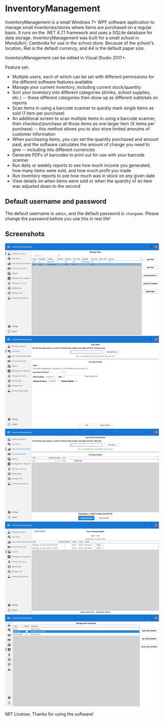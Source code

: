 # InventoryManagement

InventoryManagement is a small Windows 7+ WPF software application to manage small inventories/stores where items are purchased on a regular basis. It runs on the .NET 4.7.1 framework and uses a SQLite database for data storage. InventoryManagement was built for a small school in Mondulkiri, Cambodia for use in the school store. Because of the school's location, Riel is the default currency, and A4 is the default paper size.

InventoryManagement can be edited in Visual Studio 2017+.

Feature set:

* Multiple users, each of which can be set with different permissions for the different software features available
* Manage your current inventory, including current stock/quantity
* Sort your inventory into different categories (drinks, school supplies, etc.) -- these different categories then show up as different subtotals on reports
* Scan items in using a barcode scanner to quickly mark single items as sold (1 item per purchase)
* An additional screen to scan multiple items in using a barcode scanner, then checkout/purchase all those items as one larger item (X items per purchase) -- this method allows you to also store limited amoutns of customer information
* When purchasing items, you can set the quantity purchased and amount paid, and the software calculates the amount of change you need to give -- including into different currencies
* Generate PDFs of barcodes to print out for use with your barcode scanner
* Run daily or weekly reports to see how much income you generated, how many items were sold, and how much profit you made
* Run inventory reports to see how much was in stock on any given date
* View details on when items were sold or when the quantity of an item was adjusted down to the second

## Default username and password

The default username is `admin`, and the default password is `changeme`. Please change the password before you use this in real life!

## Screenshots

<div align="center">

<img alt="Items list" src="./screenshots/inventory.PNG">
<img alt="Daily report" src="./screenshots/ScanItems.PNG">
<img alt="Purchase made" src="./screenshots/Purchase.PNG">
<img alt="Daily report" src="./screenshots/Reports.PNG">
<img alt="Menu" src="./screenshots/catagory.PNG">



</div>


MIT License. Thanks for using the software!

